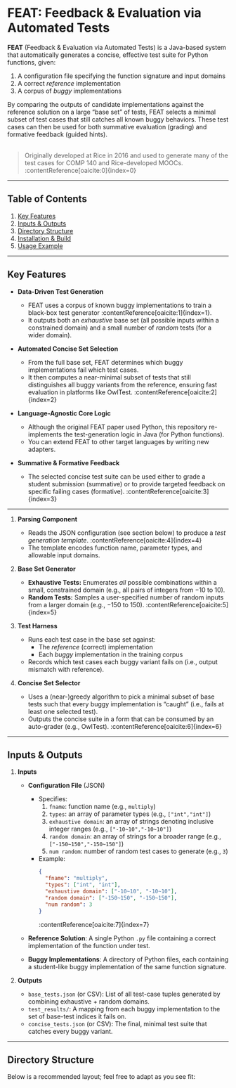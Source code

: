
# FEAT: Feedback & Evaluation via Automated Tests

**FEAT** (Feedback & Evaluation via Automated Tests) is a Java-based system that automatically generates a concise, effective test suite for Python functions, given:
1. A configuration file specifying the function signature and input domains  
2. A correct *reference* implementation  
3. A corpus of *buggy* implementations  

By comparing the outputs of candidate implementations against the reference solution on a large “base set” of tests, FEAT selects a minimal subset of test cases that still catches all known buggy behaviors. These test cases can then be used for both summative evaluation (grading) and formative feedback (guided hints).  
&nbsp;  
> Originally developed at Rice in 2016 and used to generate many of the test cases for COMP 140 and Rice-developed MOOCs. :contentReference[oaicite:0]{index=0}

---

## Table of Contents
1. [Key Features](#key-features)   
3. [Inputs & Outputs](#inputs--outputs)  
4. [Directory Structure](#directory-structure)  
5. [Installation & Build](#installation--build)  
6. [Usage Example](#usage-example)  


---

## Key Features

- **Data-Driven Test Generation**  
  - FEAT uses a corpus of known buggy implementations to train a black-box test generator :contentReference[oaicite:1]{index=1}.  
  - It outputs both an *exhaustive* base set (all possible inputs within a constrained domain) and a small number of *random* tests (for a wider domain).  

- **Automated Concise Set Selection**  
  - From the full base set, FEAT determines which buggy implementations fail which test cases.  
  - It then computes a near-minimal subset of tests that still distinguishes all buggy variants from the reference, ensuring fast evaluation in platforms like OwlTest. :contentReference[oaicite:2]{index=2}  

- **Language-Agnostic Core Logic**  
  - Although the original FEAT paper used Python, this repository re-implements the test-generation logic in Java (for Python functions).  
  - You can extend FEAT to other target languages by writing new adapters.  
 
- **Summative & Formative Feedback**  
  - The selected concise test suite can be used either to grade a student submission (summative) or to provide targeted feedback on specific failing cases (formative). :contentReference[oaicite:3]{index=3}

---


1. **Parsing Component**  
   - Reads the JSON configuration (see section below) to produce a *test generation template*. :contentReference[oaicite:4]{index=4}  
   - The template encodes function name, parameter types, and allowable input domains.

2. **Base Set Generator**  
   - **Exhaustive Tests:** Enumerates *all* possible combinations within a small, constrained domain (e.g., all pairs of integers from −10 to 10).  
   - **Random Tests:** Samples a user-specified number of random inputs from a larger domain (e.g., −150 to 150). :contentReference[oaicite:5]{index=5}  

3. **Test Harness**  
   - Runs each test case in the base set against:  
     - The *reference* (correct) implementation  
     - Each *buggy* implementation in the training corpus  
   - Records which test cases each buggy variant fails on (i.e., output mismatch with reference).

4. **Concise Set Selector**  
   - Uses a (near-)greedy algorithm to pick a minimal subset of base tests such that every buggy implementation is “caught” (i.e., fails at least one selected test).  
   - Outputs the concise suite in a form that can be consumed by an auto-grader (e.g., OwlTest). :contentReference[oaicite:6]{index=6}  

---

## Inputs & Outputs

1. **Inputs**  
   - **Configuration File** (JSON)  
     - Specifies:  
       1. `fname`: function name (e.g., `multiply`)  
       2. `types`: an array of parameter types (e.g., `["int","int"]`)  
       3. `exhaustive domain`: an array of strings denoting inclusive integer ranges (e.g., `["-10~10","-10~10"]`)  
       4. `random domain`: an array of strings for a broader range (e.g., `["-150~150","-150~150"]`)  
       5. `num random`: number of random test cases to generate (e.g., `3`)  
     - Example:
       ```json
       {
         "fname": "multiply",
         "types": ["int", "int"],
         "exhaustive domain": ["-10~10", "-10~10"],
         "random domain": ["-150~150", "-150~150"],
         "num random": 3
       }
       ```
       :contentReference[oaicite:7]{index=7}

   - **Reference Solution**: A single Python `.py` file containing a correct implementation of the function under test.  
   - **Buggy Implementations**: A directory of Python files, each containing a student-like buggy implementation of the same function signature.

2. **Outputs**  
   - `base_tests.json` (or CSV): List of all test-case tuples generated by combining exhaustive + random domains.  
   - `test_results/`: A mapping from each buggy implementation to the set of base-test indices it fails on.  
   - `concise_tests.json` (or CSV): The final, minimal test suite that catches every buggy variant.  

---

## Directory Structure

Below is a recommended layout; feel free to adapt as you see fit:



